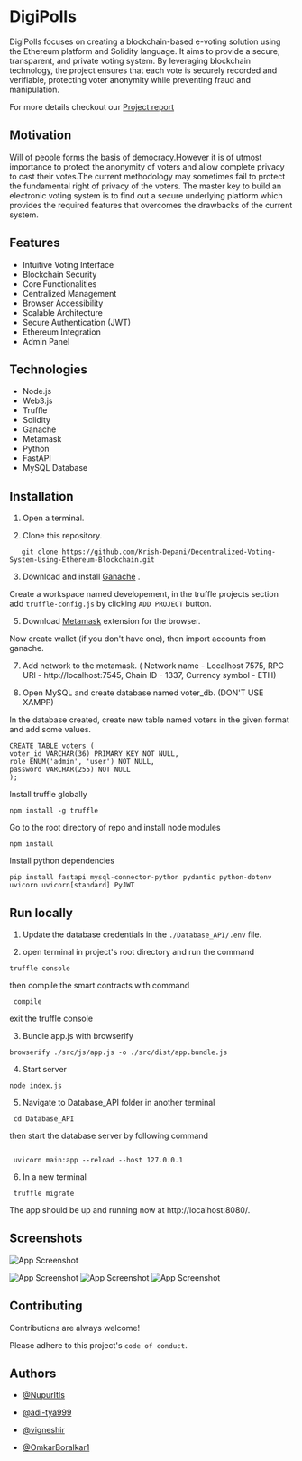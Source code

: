 
# DigiPolls

DigiPolls focuses on creating a blockchain-based e-voting solution using the Ethereum platform and Solidity language. It aims to provide a secure, transparent, and private voting system. By leveraging blockchain technology, the project ensures that each vote is securely recorded and verifiable, protecting voter anonymity while preventing fraud and manipulation.


For more details checkout our [Project report](https://github.com/NupurItIs/E-voting-system-/blob/main/documentation/MP_REPORT_DIGIPOLL_CERTI.pdf)
## Motivation



Will of people forms the basis of democracy.However it is of utmost importance to protect the anonymity of voters and allow complete privacy to cast their votes.The current methodology may sometimes fail to protect the fundamental right of privacy of the voters. The master key to build an electronic voting system is to find out a secure underlying platform which provides the required features that overcomes the drawbacks of the current system. 



## Features

- Intuitive Voting Interface
- Blockchain Security
- Core Functionalities
- Centralized Management
- Browser Accessibility
- Scalable Architecture
- Secure Authentication (JWT)
- Ethereum Integration
- Admin Panel



## Technologies

- Node.js  
- Web3.js 
- Truffle 
- Solidity 
- Ganache 
- Metamask
- Python
- FastAPI
- MySQL Database 

## Installation

1. Open a terminal.

2. Clone this repository. 
```
   git clone https://github.com/Krish-Depani/Decentralized-Voting-System-Using-Ethereum-Blockchain.git
```
    
3. Download and install [Ganache](https://archive.trufflesuite.com/ganache/) .

Create a workspace named developement, in the truffle projects section add `truffle-config.js` by clicking `ADD PROJECT` button.

5. Download [Metamask](https://metamask.io/download/) extension for the browser. 


Now create wallet (if you don't have one), then import accounts from ganache.

7. Add network to the metamask. ( Network name - Localhost 7575, RPC URl - http://localhost:7545, Chain ID - 1337, Currency symbol - ETH)

8. Open MySQL and create database named voter_db. (DON'T USE XAMPP)

In the database created, create new table named voters in the given format and add some values.

    CREATE TABLE voters (
    voter_id VARCHAR(36) PRIMARY KEY NOT NULL,
    role ENUM('admin', 'user') NOT NULL,
    password VARCHAR(255) NOT NULL
    );


Install truffle globally
```
npm install -g truffle
```

Go to the root directory of repo and install 
node modules

```
npm install
```

Install python dependencies

```
pip install fastapi mysql-connector-python pydantic python-dotenv uvicorn uvicorn[standard] PyJWT

```






## Run locally


1. Update the database credentials in the `./Database_API/.env` file.


2. open terminal in project's root directory and run the command

 ```
 truffle console
```
then compile the smart contracts with command
```
 compile
 ```
exit the truffle console


3. Bundle app.js with browserify

 ```
 browserify ./src/js/app.js -o ./src/dist/app.bundle.js
 ```

4. Start server

 ```
 node index.js
 ```

5. Navigate to Database_API folder in another terminal
```
 cd Database_API
 ```

then start the database server by following command
```

 uvicorn main:app --reload --host 127.0.0.1
 ```

6. In a new terminal 
```
 truffle migrate
 ```


The app should be up and running now at http://localhost:8080/.



## Screenshots

![App Screenshot](https://github.com/NupurItIs/E-voting-system-/blob/main/public/Screenshot%202024-05-30%20at%2010.49.13%20AM.png)

![App Screenshot](https://github.com/NupurItIs/E-voting-system-/blob/main/public/Screenshot%202024-05-30%20at%2010.49.20%20AM.png)
![App Screenshot](https://github.com/NupurItIs/E-voting-system-/blob/main/public/Screenshot%202024-05-30%20at%2010.49.27%20AM.png)
![App Screenshot](https://github.com/NupurItIs/E-voting-system-/blob/main/public/Screenshot%202024-05-30%20at%2010.49.36%20AM.png)


## Contributing

Contributions are always welcome!


Please adhere to this project's `code of conduct`.


## Authors
- [@NupurItIs](https://github.com/NupurItIs)

- [@adi-tya999](https://github.com/adi-tya999)
- [@vigneshir](https://github.com/vigneshir)

- [@OmkarBoralkar1](https://github.com/OmkarBoralkar1)



